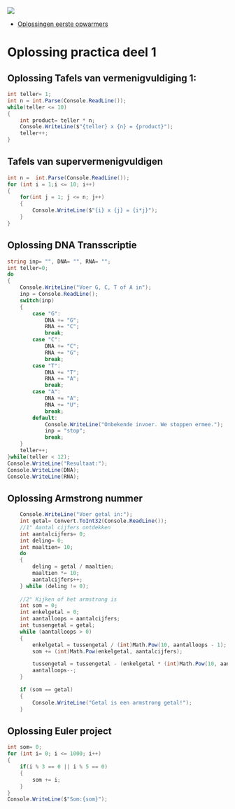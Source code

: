 
![](../assets/infoclip.png)

* [Oplossingen eerste opwarmers](https://ap.cloud.panopto.eu/Panopto/Pages/Viewer.aspx?id=be06eb23-fc0f-4863-93e1-ac79008c180a)

# Oplossing practica deel 1
## Oplossing Tafels van vermenigvuldiging 1:
```csharp
int teller= 1;
int n = int.Parse(Console.ReadLine());
while(teller <= 10)
{
    int product= teller * n;
    Console.WriteLine($"{teller} x {n} = {product}");
    teller++;
}
```

## Tafels van supervermenigvuldigen

```csharp
int n =  int.Parse(Console.ReadLine());
for (int i = 1;i <= 10; i++)
{
    for(int j = 1; j <= n; j++)
    {
        Console.WriteLine($"{i} x {j} = {i*j}");
    }
}
```
## Oplossing DNA Transscriptie
```csharp
string inp= "", DNA= "", RNA= "";
int teller=0;
do
{
    Console.WriteLine("Voer G, C, T of A in");
    inp = Console.ReadLine();
    switch(inp)
    {
        case "G":
            DNA += "G";
            RNA += "C";
            break;
        case "C":
            DNA += "C";
            RNA += "G";
            break;
        case "T":
            DNA += "T";
            RNA += "A";
            break;
        case "A":
            DNA += "A";
            RNA += "U";
            break;
        default:
            Console.WriteLine("Onbekende invoer. We stoppen ermee.");
            inp = "stop";
            break;
    }
    teller++;
}while(teller < 12);
Console.WriteLine("Resultaat:");
Console.WriteLine(DNA);
Console.WriteLine(RNA);	  
```

## Oplossing Armstrong nummer
```csharp
    Console.WriteLine("Voer getal in:");
    int getal= Convert.ToInt32(Console.ReadLine());
    //1° Aantal cijfers ontdekken
    int aantalcijfers= 0;
    int deling= 0;
    int maaltien= 10;
    do
    {
        deling = getal / maaltien;
        maaltien *= 10;
        aantalcijfers++;
    } while (deling != 0);
    
    //2° Kijken of het armstrong is
    int som = 0;
    int enkelgetal = 0;
    int aantalloops = aantalcijfers;
    int tussengetal = getal;
    while (aantalloops > 0)
    {
        enkelgetal = tussengetal / (int)Math.Pow(10, aantalloops - 1);
        som += (int)Math.Pow(enkelgetal, aantalcijfers);

        tussengetal = tussengetal - (enkelgetal * (int)Math.Pow(10, aantalloops - 1));
        aantalloops--;
    }

    if (som == getal)
    {
        Console.WriteLine("Getal is een armstrong getal!");
    }
```

## Oplossing Euler project
```csharp
int som= 0;
for (int i= 0; i <= 1000; i++)
{
    if(i % 3 == 0 || i % 5 == 0)
    {
        som += i;
    }
}
Console.WriteLine($"Som:{som}");
```

